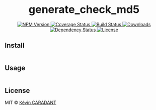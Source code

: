 <big><h1 align="center">generate_check_md5</h1></big>

<p align="center">
  <a href="https://npmjs.org/package/generate_check_md5">
    <img src="https://img.shields.io/npm/v/generate_check_md5.svg?style=flat-square"
         alt="NPM Version">
  </a>

<a href="https://coveralls.io/github/kevincaradant/generate_check_md5?branch=master">
  <img src="https://coveralls.io/repos/github/kevincaradant/generate_check_md5/badge.svg?branch=master"
       alt="Coverage Status">
</a>

  <a href="https://travis-ci.org/kevincaradant/generate_check_md5">
    <img src="https://img.shields.io/travis/kevincaradant/generate_check_md5.svg?style=flat-square"
         alt="Build Status">
  </a>

  <a href="https://npmjs.org/package/generate_check_md5">
    <img src="http://img.shields.io/npm/dm/generate_check_md5.svg?style=flat-square"
         alt="Downloads">
  </a>

  <a href="https://david-dm.org/kevincaradant/generate_check_md5.svg">
    <img src="https://david-dm.org/kevincaradant/generate_check_md5.svg?style=flat-square"
         alt="Dependency Status">
  </a>

  <a href="https://github.com/kevincaradant/generate_check_md5/blob/master/LICENSE">
    <img src="https://img.shields.io/npm/l/generate_check_md5.svg?style=flat-square"
         alt="License">
  </a>
</p>

<p align="center"><big>

</big></p>


## Install

```sh

```

## Usage

```js

```

## License

MIT © [Kévin CARADANT](https://github.com/kevincaradant/generate_check_md5)

[npm-url]: https://npmjs.org/package/generate_check_md5
[npm-image]: https://img.shields.io/npm/v/generate_check_md5.svg?style=flat-square

[travis-url]: https://travis-ci.org/kevincaradant/generate_check_md5
[travis-image]: https://img.shields.io/travis/kevincaradant/generate_check_md5.svg?style=flat-square

[coveralls-url]: https://coveralls.io/r/kevincaradant/generate_check_md5
[coveralls-image]: https://img.shields.io/coveralls/kevincaradant/generate_check_md5.svg?style=flat-square

[depstat-url]: https://david-dm.org/kevincaradant/generate_check_md5
[depstat-image]: https://david-dm.org/kevincaradant/generate_check_md5.svg?style=flat-square

[download-badge]: http://img.shields.io/npm/dm/generate_check_md5.svg?style=flat-square
